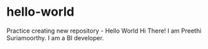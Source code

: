 # hello-world
Practice creating new repository - Hello World
Hi There!
   I am Preethi Suriamoorthy. I am a BI developer.
